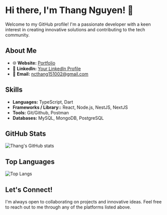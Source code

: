 # Hi there, I'm Thang Nguyen! 👋

Welcome to my GitHub profile! I'm a passionate developer with a keen interest in creating innovative solutions and contributing to the tech community.

## About Me

- 🌐 **Website:** [Portfolio](https://ThesngNguyen.github.io/portfolio)
- 💼 **LinkedIn:** [Your LinkedIn Profile](https://www.linkedin.com/in/williamnguyeenx/)
- 📧 **Email:** ncthang151002@gmail.com

## Skills

- **Languages:** TypeScript, Dart 
- **Frameworks / Library::** React, Node.js, NestJS, NextJS
- **Tools:** Git/Github, Postman
- **Databases:** MySQL, MongoDB, PostgreSQL

## GitHub Stats

![Thang's GitHub stats](https://github-readme-stats.vercel.app/api?username=ThesngNguyen&show_icons=true&theme=radical)

## Top Languages

![Top Langs](https://github-readme-stats.vercel.app/api/top-langs/?username=ThesngNguyen&layout=compact&theme=radical)

## Let's Connect!

I'm always open to collaborating on projects and innovative ideas. Feel free to reach out to me through any of the platforms listed above.

